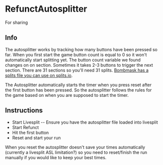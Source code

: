 # RefunctAutosplitter
For sharing

## Info
The autosplitter works by tracking how many buttons 
have been pressed so far. 
When you first start the game button count is 
equal to 0 so it won't automatically start splitting yet.
The button count variable we found changes on on section. 
Sometimes it takes 2-3 buttons to trigger the next section.
There are 31 sections so you'll need 31 splits.
[Bombmask has a splits file you can use on splits.io](https://splits.io/ojo).

The Autosplitter automatically starts the timer when you 
press reset after the first button has been pressed. 
So the autosplitter follows the rules for the game 
based on when you are supposed to start the timer.

## Instructions
- Start Livesplit
-- Ensure you have the autosplitter file loaded into livesplit
- Start Refunct
- Hit the first button
- Reset and start your run

When you reset the autosplitter doesn't save your times automatically 
(currently a livesplit ASL limitation?) so you need to reset/finish 
the run manually if you would like to keep your best times.
